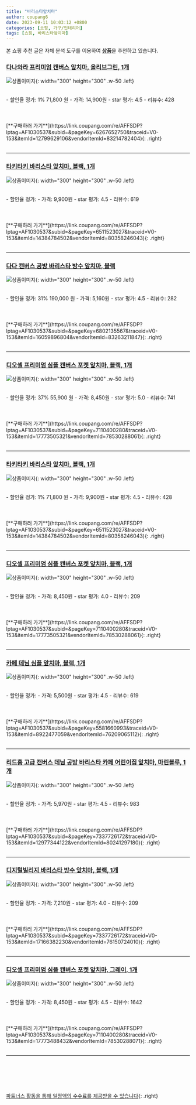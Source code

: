 ```yaml
---
title: "바리스타앞치마"
author: coupang6
date: 2023-09-11 10:03:12 +0800
categories: [쇼핑, 가구/인테리어]
tags: [쇼핑, 바리스타앞치마]
---
```


본 쇼핑 추천 글은 자체 분석 도구를 이용하여 [**상품**](https://link.coupang.com/a/bao1ui)을 추천하고 있습니다.

### [다나와라 프리미엄 캔버스 앞치마, 올리브그린, 1개](https://link.coupang.com/re/AFFSDP?lptag=AF1030537&subid=&pageKey=6267652750&traceid=V0-153&itemId=12799629106&vendorItemId=83214782404)

![상품이미지](https://thumbnail10.coupangcdn.com/thumbnails/remote/230x230ex/image/vendor_inventory/1e36/abe544aab578fd88eebf8ef8dae887f12f4247d3d4dd631700a5f64c46c5.jpg){: width="300" height="300" .w-50 .left}


<br>
- 할인율 정가: 1%  71,800   원
- 가격: 14,900원
- star 평가: 4.5
- 리뷰수: 428
<br>
<br>
<br>
<br>
[**구매하러 가기**](https://link.coupang.com/re/AFFSDP?lptag=AF1030537&subid=&pageKey=6267652750&traceid=V0-153&itemId=12799629106&vendorItemId=83214782404){: .right}
<br>
<br>

---

### [타키타키 바리스타 앞치마, 블랙, 1개](https://link.coupang.com/re/AFFSDP?lptag=AF1030537&subid=&pageKey=6511523027&traceid=V0-153&itemId=14384784502&vendorItemId=80358246043)

![상품이미지](https://thumbnail10.coupangcdn.com/thumbnails/remote/230x230ex/image/vendor_inventory/49ce/ee5e7cef8d71d39934e4d3d6e4dfb071685f07f8e6c1d87b1920a5df023c.jpg){: width="300" height="300" .w-50 .left}


<br>
- 할인율 정가: 
- 가격: 9,900원
- star 평가: 4.5
- 리뷰수: 619
<br>
<br>
<br>
<br>
[**구매하러 가기**](https://link.coupang.com/re/AFFSDP?lptag=AF1030537&subid=&pageKey=6511523027&traceid=V0-153&itemId=14384784502&vendorItemId=80358246043){: .right}
<br>
<br>

---

### [다다 캔버스 공방 바리스타 방수 앞치마, 블랙](https://link.coupang.com/re/AFFSDP?lptag=AF1030537&subid=&pageKey=6802135567&traceid=V0-153&itemId=16059896804&vendorItemId=83263211847)

![상품이미지](https://thumbnail8.coupangcdn.com/thumbnails/remote/230x230ex/image/retail/images/4196117679177126-64682ed3-4254-414f-964a-8b050e7f8f0e.jpg){: width="300" height="300" .w-50 .left}


<br>
- 할인율 정가: 31%  190,000   원
- 가격: 5,160원
- star 평가: 4.5
- 리뷰수: 282
<br>
<br>
<br>
<br>
[**구매하러 가기**](https://link.coupang.com/re/AFFSDP?lptag=AF1030537&subid=&pageKey=6802135567&traceid=V0-153&itemId=16059896804&vendorItemId=83263211847){: .right}
<br>
<br>

---

### [디오셀 프리미엄 심플 캔버스 포켓 앞치마, 블랙, 1개](https://link.coupang.com/re/AFFSDP?lptag=AF1030537&subid=&pageKey=7110400280&traceid=V0-153&itemId=17773505321&vendorItemId=78530288061)

![상품이미지](https://thumbnail7.coupangcdn.com/thumbnails/remote/230x230ex/image/retail/images/9520408818532247-ce722b06-7f41-4166-b5a4-29f3106ca07a.jpg){: width="300" height="300" .w-50 .left}


<br>
- 할인율 정가: 37%  55,900   원
- 가격: 8,450원
- star 평가: 5.0
- 리뷰수: 741
<br>
<br>
<br>
<br>
[**구매하러 가기**](https://link.coupang.com/re/AFFSDP?lptag=AF1030537&subid=&pageKey=7110400280&traceid=V0-153&itemId=17773505321&vendorItemId=78530288061){: .right}
<br>
<br>

---

### [타키타키 바리스타 앞치마, 블랙, 1개](https://link.coupang.com/re/AFFSDP?lptag=AF1030537&subid=&pageKey=6511523027&traceid=V0-153&itemId=14384784502&vendorItemId=80358246043)

![상품이미지](https://thumbnail10.coupangcdn.com/thumbnails/remote/230x230ex/image/vendor_inventory/49ce/ee5e7cef8d71d39934e4d3d6e4dfb071685f07f8e6c1d87b1920a5df023c.jpg){: width="300" height="300" .w-50 .left}


<br>
- 할인율 정가: 1%  71,800   원
- 가격: 9,900원
- star 평가: 4.5
- 리뷰수: 428
<br>
<br>
<br>
<br>
[**구매하러 가기**](https://link.coupang.com/re/AFFSDP?lptag=AF1030537&subid=&pageKey=6511523027&traceid=V0-153&itemId=14384784502&vendorItemId=80358246043){: .right}
<br>
<br>

---

### [디오셀 프리미엄 심플 캔버스 포켓 앞치마, 블랙, 1개](https://link.coupang.com/re/AFFSDP?lptag=AF1030537&subid=&pageKey=7110400280&traceid=V0-153&itemId=17773505321&vendorItemId=78530288061)

![상품이미지](https://thumbnail7.coupangcdn.com/thumbnails/remote/230x230ex/image/retail/images/9520408818532247-ce722b06-7f41-4166-b5a4-29f3106ca07a.jpg){: width="300" height="300" .w-50 .left}


<br>
- 할인율 정가: 
- 가격: 8,450원
- star 평가: 4.0
- 리뷰수: 209
<br>
<br>
<br>
<br>
[**구매하러 가기**](https://link.coupang.com/re/AFFSDP?lptag=AF1030537&subid=&pageKey=7110400280&traceid=V0-153&itemId=17773505321&vendorItemId=78530288061){: .right}
<br>
<br>

---

### [카페 데님 심플 앞치마, 블랙, 1개](https://link.coupang.com/re/AFFSDP?lptag=AF1030537&subid=&pageKey=5581660993&traceid=V0-153&itemId=8922477059&vendorItemId=76209065112)

![상품이미지](https://thumbnail7.coupangcdn.com/thumbnails/remote/230x230ex/image/retail/images/2021/05/27/18/1/c21284c0-8abb-4fff-a94a-c20a75a4c7c9.jpg){: width="300" height="300" .w-50 .left}


<br>
- 할인율 정가: 
- 가격: 5,500원
- star 평가: 4.5
- 리뷰수: 619
<br>
<br>
<br>
<br>
[**구매하러 가기**](https://link.coupang.com/re/AFFSDP?lptag=AF1030537&subid=&pageKey=5581660993&traceid=V0-153&itemId=8922477059&vendorItemId=76209065112){: .right}
<br>
<br>

---

### [리드홈 고급 캔버스 데님 공방 바리스타 카페 어린이집 앞치마, 마린블루, 1개](https://link.coupang.com/re/AFFSDP?lptag=AF1030537&subid=&pageKey=7337726172&traceid=V0-153&itemId=12977344122&vendorItemId=80241297180)

![상품이미지](https://thumbnail6.coupangcdn.com/thumbnails/remote/230x230ex/image/retail/images/571217228464851-c076a376-aa26-4254-a466-199945d9b5ba.png){: width="300" height="300" .w-50 .left}


<br>
- 할인율 정가: 
- 가격: 5,970원
- star 평가: 4.5
- 리뷰수: 983
<br>
<br>
<br>
<br>
[**구매하러 가기**](https://link.coupang.com/re/AFFSDP?lptag=AF1030537&subid=&pageKey=7337726172&traceid=V0-153&itemId=12977344122&vendorItemId=80241297180){: .right}
<br>
<br>

---

### [디지털빌리지 바리스타 방수 앞치마, 블랙, 1개](https://link.coupang.com/re/AFFSDP?lptag=AF1030537&subid=&pageKey=7337726172&traceid=V0-153&itemId=17166382230&vendorItemId=76150724010)

![상품이미지](https://thumbnail6.coupangcdn.com/thumbnails/remote/230x230ex/image/rs_quotation_api/ieblo4rb/2d61c249065e47f99dc22b268ef715ba.jpg){: width="300" height="300" .w-50 .left}


<br>
- 할인율 정가: 
- 가격: 7,210원
- star 평가: 4.0
- 리뷰수: 209
<br>
<br>
<br>
<br>
[**구매하러 가기**](https://link.coupang.com/re/AFFSDP?lptag=AF1030537&subid=&pageKey=7337726172&traceid=V0-153&itemId=17166382230&vendorItemId=76150724010){: .right}
<br>
<br>

---

### [디오셀 프리미엄 심플 캔버스 포켓 앞치마, 그레이, 1개](https://link.coupang.com/re/AFFSDP?lptag=AF1030537&subid=&pageKey=7110400280&traceid=V0-153&itemId=17773488432&vendorItemId=78530288071)

![상품이미지](https://thumbnail9.coupangcdn.com/thumbnails/remote/230x230ex/image/retail/images/9519334584876527-0a9b3256-e646-4f5a-b8dd-d7825c0babd0.jpg){: width="300" height="300" .w-50 .left}


<br>
- 할인율 정가: 
- 가격: 8,450원
- star 평가: 4.5
- 리뷰수: 1642
<br>
<br>
<br>
<br>
[**구매하러 가기**](https://link.coupang.com/re/AFFSDP?lptag=AF1030537&subid=&pageKey=7110400280&traceid=V0-153&itemId=17773488432&vendorItemId=78530288071){: .right}
<br>
<br>

---
<br><br><br><br><br> [파트너스 활동을 통해 일정액의 수수료를 제공받을 수 있습니다](https://link.coupang.com/a/bao1ui){: .right}